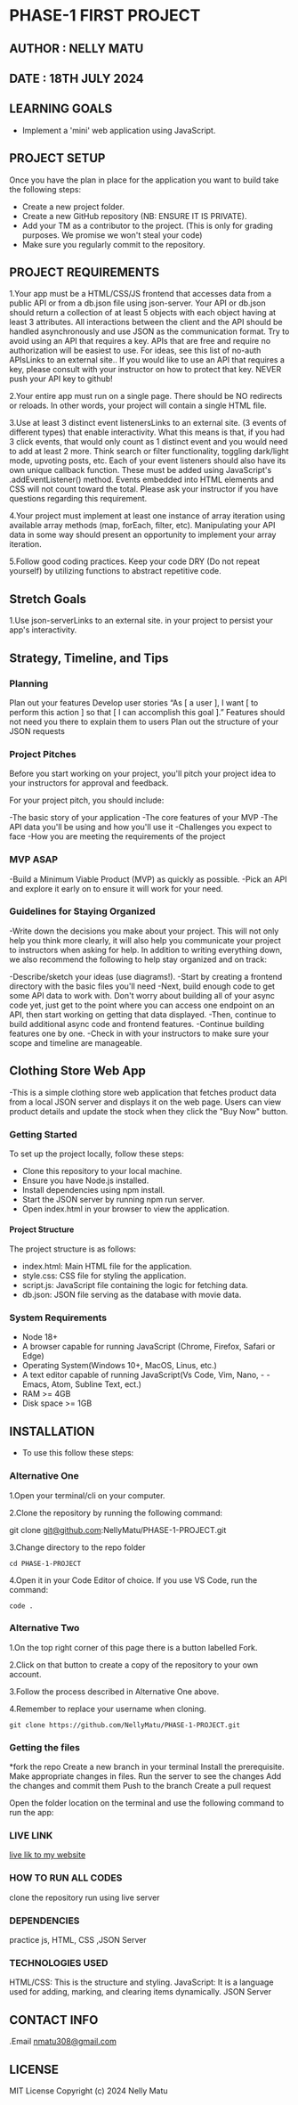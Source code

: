 # PHASE-1 FIRST PROJECT

## AUTHOR : NELLY MATU

## DATE : 18TH JULY 2024

## LEARNING GOALS
- Implement a 'mini' web application using JavaScript.


## PROJECT SETUP
Once you have the plan in place for the application you want to build take the following steps:

- Create a new project folder.
- Create a new GitHub repository (NB: ENSURE IT IS PRIVATE).
- Add your TM as a contributor to the project. (This is only for grading purposes. We promise we won't steal your code)
- Make sure you regularly commit to the repository.

## PROJECT REQUIREMENTS
1.Your app must be a HTML/CSS/JS frontend that accesses data from a public API or from a db.json file using json-server. Your API or db.json should return a collection of at least 5 objects with each object having at least 3 attributes. All interactions between the client and the API should be handled asynchronously and use JSON as the communication format. Try to avoid using an API that requires a key. APIs that are free and require no authorization will be easiest to use. For ideas, see this list of no-auth APIsLinks to an external site.. If you would like to use an API that requires a key, please consult with your instructor on how to protect that key. NEVER push your API key to github!

2.Your entire app must run on a single page. There should be NO redirects or reloads. In other words, your project will contain a single HTML file.

3.Use at least 3 distinct event listenersLinks to an external site. (3 events of different types) that enable interactivity. What this means is that, if you had 3 click events, that would only count as 1 distinct event and you would need to add at least 2 more. Think search or filter functionality, toggling dark/light mode, upvoting posts, etc. Each of your event listeners should also have its own unique callback function. These must be added using JavaScript's .addEventListener() method. Events embedded into HTML elements and CSS will not count toward the total. Please ask your instructor if you have questions regarding this requirement.

4.Your project must implement at least one instance of array iteration using available array methods (map, forEach, filter, etc). Manipulating your API data in some way should present an opportunity to implement your array iteration.

5.Follow good coding practices. Keep your code DRY (Do not repeat yourself) by utilizing functions to abstract repetitive code.

## Stretch Goals
1.Use json-serverLinks to an external site. in your project to persist your app's interactivity.

## Strategy, Timeline, and Tips
### Planning
Plan out your features
Develop user stories
“As [ a user ], I want [ to perform this action ] so that [ I can accomplish this goal ].”
Features should not need you there to explain them to users
Plan out the structure of your JSON requests

### Project Pitches
Before you start working on your project, you'll pitch your project idea to your instructors for approval and feedback.

For your project pitch, you should include:

  -The basic story of your application
  -The core features of your MVP
 -The API data you'll be using and how you'll use it
 -Challenges you expect to face
 -How you are meeting the requirements of the project

 ### MVP ASAP
 -Build a Minimum Viable Product (MVP) as quickly as possible.
 -Pick an API and explore it early on to ensure it will work for your need.

 ### Guidelines for Staying Organized
  -Write down the decisions you make about your project. This will not only help you think more clearly, it will also help you communicate your project to instructors when asking for help. In addition to writing everything down, we also recommend the following to help stay organized and on track:

 -Describe/sketch your ideas (use diagrams!).
 -Start by creating a frontend directory with the basic files you'll need
 -Next, build enough code to get some API data to work with. Don't worry about building all of your async code yet, just get to the point where you can access one endpoint on an API, then start working on getting that data displayed.
 -Then, continue to build additional async code and frontend features.
 -Continue building features one by one.
 -Check in with your instructors to make sure your scope and timeline are manageable.

 
## Clothing Store Web App
 -This is a simple clothing store web application that fetches product data from a local JSON server and displays it on the web page. Users can view product details and update the stock when they click the "Buy Now" button.


### Getting Started
To set up the project locally, follow these steps:

 - Clone this repository to your local machine.
 - Ensure you have Node.js installed.
 - Install dependencies using npm install.
 - Start the JSON server by running npm run server.
 - Open index.html in your browser to view the application.

#### Project Structure
The project structure is as follows:

 - index.html: Main HTML file for the application.
 - style.css: CSS file for styling the application.
 - script.js: JavaScript file containing the logic for fetching data.
 - db.json: JSON file serving as the database with movie data.

### System Requirements
 - Node 18+
 - A browser capable for running JavaScript (Chrome, Firefox, Safari or Edge)
 - Operating System(Windows 10+, MacOS, Linus, etc.)
 - A text editor capable of running JavaScript(Vs Code, Vim, Nano, - - Emacs, Atom, Subline Text, ect.)
 - RAM >= 4GB
 - Disk space >= 1GB

## INSTALLATION
 - To use this follow these steps:

### Alternative One
1.Open your terminal/cli on your computer. 

2.Clone the repository by running the following command:

 git clone git@github.com:NellyMatu/PHASE-1-PROJECT.git

3.Change directory to the repo folder

    cd PHASE-1-PROJECT
4.Open it in your Code Editor of choice. If you use VS Code, run the command:

    code .

### Alternative Two
1.On the top right corner of this page there is a button labelled Fork.

2.Click on that button to create a copy of the repository to your own account.

3.Follow the process described in Alternative One above.

4.Remember to replace your username when cloning.

    git clone https://github.com/NellyMatu/PHASE-1-PROJECT.git

### Getting the files
*fork the repo Create a new branch in your terminal Install the prerequisite. Make appropriate changes in files. Run the server to see the changes Add the changes and commit them Push to the branch Create a pull request

Open the folder location on the terminal and use the following command to run the app:

### LIVE LINK
[live lik to my website](https://phase-1-project-lovat.vercel.app/)

### HOW TO RUN ALL CODES
clone the repository run using live server

### DEPENDENCIES
practice js, HTML, CSS ,JSON Server

### TECHNOLOGIES USED
HTML/CSS: This is the structure and styling.
JavaScript: It is a language used for adding, marking, and clearing items dynamically.
JSON Server

## CONTACT INFO
.Email nmatu308@gmail.com

## LICENSE
MIT License Copyright (c) 2024 Nelly Matu